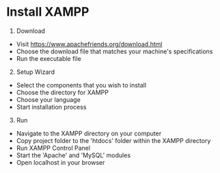 # Install XAMPP
1. Download
- Visit https://www.apachefriends.org/download.html
- Choose the download file that matches your machine's specifications
- Run the executable file
2. Setup Wizard
- Select the components that you wish to install
- Choose the directory for XAMPP
- Choose your language
- Start installation process
3. Run
- Navigate to the XAMPP directory on your computer
- Copy project folder to the 'htdocs' folder within the XAMPP directory
- Run XAMPP Control Panel
- Start the 'Apache' and 'MySQL' modules
- Open localhost in your browser
